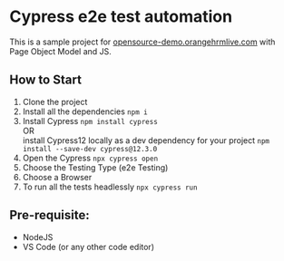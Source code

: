 # Cypress e2e test automation
This is a sample project for [opensource-demo.orangehrmlive.com](https://opensource-demo.orangehrmlive.com/web/index.php/auth/login) with Page Object Model and JS. 


## How to Start
1. Clone the project
2.  Install all the dependencies ```npm i```
3. Install Cypress ```npm install cypress```   
  OR  
install Cypress12 locally as a dev dependency for your project ```npm install --save-dev cypress@12.3.0``` 
4. Open the Cypress ```npx cypress open```
5. Choose the Testing Type (e2e Testing)
6. Choose a Browser
7. To run all the tests headlessly ```npx cypress run```


## Pre-requisite:
- NodeJS
- VS Code (or any other code editor)
